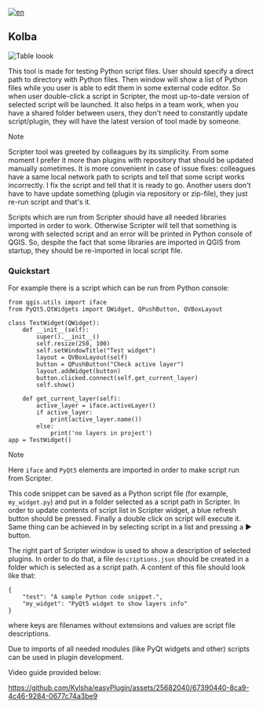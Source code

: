 [![en](https://img.shields.io/badge/lang-ru-red.svg)](https://github.com/Kylsha/kolba/blob/main/README.ru.md) 

## Kolba
![Table loook](https://pereverzev.info/easyPlugin/img/img_es.png)

This tool is made for testing Python script files. User should specify a direct path to directory with Python files. Then window will show a list of Python files while you user is able to edit them in some external code editor. So when user double-click a script in Scripter, the most up-to-date version of selected script will be launched. It also helps in a team work, when you have a shared folder between users, they don't need to constantly update script/plugin, they will have the latest version of tool made by someone.

>[!NOTE]
> Scripter tool was greeted by colleagues by its simplicity. From some moment I prefer it more than plugins with repository that should be updated manually sometimes. It is more convenient in case of issue fixes: colleagues have a same local network path to scripts and tell that some script works incorrectly. I fix the script and tell that it is ready to go. Another users don't have to have update something (plugin via repository or zip-file), they just re-run script and that's it.

Scripts which are run from Scripter should have all needed libraries imported in order to work. Otherwise Scripter will tell that something is wrong with selected script and an error will be printed in Python console of QGIS. So, despite the fact that some libraries are imported in QGIS from startup, they should be re-imported in local script file. 

### Quickstart

For example there is a script which can be run from Python console:

```
from qgis.utils import iface
from PyQt5.QtWidgets import QWidget, QPushButton, QVBoxLayout

class TestWidget(QWidget):
    def __init__(self):
        super().__init__()
        self.resize(250, 100)
        self.setWindowTitle("Test widget")
        layout = QVBoxLayout(self)
        button = QPushButton("Check active layer")
        layout.addWidget(button)
        button.clicked.connect(self.get_current_layer)
        self.show()

    def get_current_layer(self):
        active_layer = iface.activeLayer()
        if active_layer:
            print(active_layer.name())
        else:
            print('no layers in project')
app = TestWidget()
```
>[!NOTE]
> Here `iface` and `PyQt5` elements are imported in order to make script run from Scripter.

This code snippet can be saved as a Python script file (for example, `my_widget.py`) and put in a folder selected as a script path in Scripter. In order to update contents of script list in Scripter widget, a blue refresh button should be pressed. Finally a double click on script will execute it. Same thing can be achieved in by selecting script in a list and pressing a ▶︎ button.

The right part of Scripter window is used to show a description of selected plugins. In order to do that, a file `descriptions.json` should be created in a folder which is selected as a script path. A content of this file should look like that:
```
{
    "test": "A sample Python code snippet.",
    "my_widget": "PyQt5 widget to show layers info"
}
```
where keys are filenames without extensions and values are script file descriptions.

Due to imports of all needed modules (like PyQt widgets and other) scripts can be used in plugin development.

Video guide provided below:

https://github.com/Kylsha/easyPlugin/assets/25682040/67390440-8ca9-4c46-9284-0677c74a3be9

